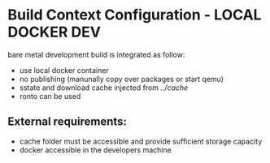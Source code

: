 # Build Context Configuration - LOCAL DOCKER DEV

bare metal development build is integrated as follow:

* use local docker container
* no publishing (manunally copy over packages or start qemu)
* sstate and download cache injected from  *../cache*
* ronto can be used

## External requirements:

* cache folder must be accessible and provide sufficient storage capacity
* docker accessible in the developers machine
